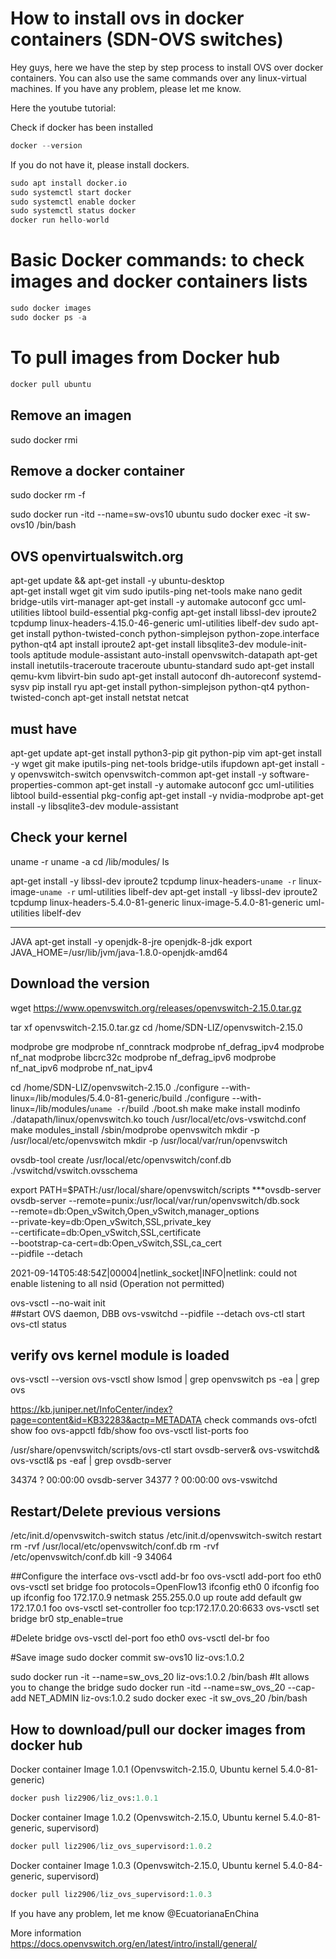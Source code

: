 # How to install ovs in docker containers (SDN-OVS switches)


Hey guys, here we have the step by step process to install OVS over docker containers. You can also use the same commands over any linux-virtual machines. 
If you have any problem, please let me know.

Here the youtube tutorial: 

Check if docker has been installed 
``` python
docker --version
```
If you do not have it, please install dockers. 
``` python
sudo apt install docker.io 
sudo systemctl start docker
sudo systemctl enable docker
sudo systemctl status docker
docker run hello-world
```

# Basic Docker commands: to check images and docker containers lists
``` python
sudo docker images 
sudo docker ps -a
```

# To pull images from Docker hub 
``` python
docker pull ubuntu
```


## Remove an imagen 
sudo docker rmi <id-of-image>

## Remove a docker container
sudo docker rm -f <id-of-container>	

sudo docker run -itd --name=sw-ovs10 ubuntu
sudo docker exec -it sw-ovs10  /bin/bash

OVS openvirtualswitch.org
-----------------------------------
apt-get update && apt-get install -y ubuntu-desktop  
apt-get install wget git vim sudo iputils-ping net-tools make nano gedit bridge-utils virt-manager 
apt-get install -y automake autoconf gcc uml-utilities libtool build-essential pkg-config 
apt-get install libssl-dev iproute2 tcpdump linux-headers-4.15.0-46-generic uml-utilities libelf-dev
sudo apt-get install python-twisted-conch python-simplejson python-zope.interface python-qt4
apt install iproute2
apt-get install libsqlite3-dev module-init-tools aptitude  module-assistant auto-install openvswitch-datapath 
apt-get install inetutils-traceroute  traceroute ubuntu-standard
sudo apt-get install qemu-kvm libvirt-bin 
sudo apt-get install autoconf dh-autoreconf  systemd-sysv
pip install ryu
apt-get install python-simplejson python-qt4 python-twisted-conch
apt-get install netstat netcat 

must have
---------------
apt-get update
apt-get install python3-pip git python-pip vim 
apt-get install -y wget git make iputils-ping net-tools  bridge-utils ifupdown
apt-get install -y openvswitch-switch openvswitch-common
apt-get install -y software-properties-common
apt-get install -y automake autoconf gcc uml-utilities libtool build-essential pkg-config 
apt-get install -y nvidia-modprobe
apt-get install -y libsqlite3-dev module-assistant 

## Check your kernel 
uname -r
uname -a
cd  /lib/modules/
ls 

apt-get install -y libssl-dev iproute2 tcpdump linux-headers-`uname -r`  linux-image-`uname -r` uml-utilities libelf-dev
apt-get install -y libssl-dev iproute2 tcpdump linux-headers-5.4.0-81-generic linux-image-5.4.0-81-generic uml-utilities libelf-dev 

------------------
JAVA
apt-get install -y openjdk-8-jre openjdk-8-jdk
export JAVA_HOME=/usr/lib/jvm/java-1.8.0-openjdk-amd64

## Download the version
wget https://www.openvswitch.org/releases/openvswitch-2.15.0.tar.gz

tar xf openvswitch-2.15.0.tar.gz
cd /home/SDN-LIZ/openvswitch-2.15.0

 modprobe gre
 modprobe nf_conntrack
 modprobe nf_defrag_ipv4
 modprobe nf_nat
 modprobe libcrc32c
 modprobe nf_defrag_ipv6
 modprobe nf_nat_ipv6
 modprobe nf_nat_ipv4 

cd /home/SDN-LIZ/openvswitch-2.15.0
./configure --with-linux=/lib/modules/5.4.0-81-generic/build 
./configure --with-linux=/lib/modules/`uname -r`/build 
./boot.sh
make
make install
modinfo ./datapath/linux/openvswitch.ko
touch /usr/local/etc/ovs-vswitchd.conf
make modules_install
/sbin/modprobe openvswitch
mkdir -p /usr/local/etc/openvswitch
mkdir -p /usr/local/var/run/openvswitch

ovsdb-tool create /usr/local/etc/openvswitch/conf.db ./vswitchd/vswitch.ovsschema

export PATH=$PATH:/usr/local/share/openvswitch/scripts
***ovsdb-server
ovsdb-server --remote=punix:/usr/local/var/run/openvswitch/db.sock \
                     --remote=db:Open_vSwitch,Open_vSwitch,manager_options \
                     --private-key=db:Open_vSwitch,SSL,private_key \
                     --certificate=db:Open_vSwitch,SSL,certificate \
                     --bootstrap-ca-cert=db:Open_vSwitch,SSL,ca_cert \
                     --pidfile --detach

2021-09-14T05:48:54Z|00004|netlink_socket|INFO|netlink: could not enable listening to all nsid (Operation not permitted)

ovs-vsctl --no-wait init  
##start OVS daemon, DBB
ovs-vswitchd --pidfile --detach 
ovs-ctl start
ovs-ctl status
## verify ovs kernel module is loaded
ovs-vsctl --version
ovs-vsctl show
lsmod | grep openvswitch 
ps -ea | grep ovs

https://kb.juniper.net/InfoCenter/index?page=content&id=KB32283&actp=METADATA
check commands
ovs-ofctl show foo
ovs-appctl fdb/show foo
ovs-vsctl list-ports foo


/usr/share/openvswitch/scripts/ovs-ctl start
ovsdb-server& 
ovs-vswitchd& 
ovs-vsctl&
ps -eaf | grep ovsdb-server


  34374 ?        00:00:00 ovsdb-server
  34377 ?        00:00:00 ovs-vswitchd


 ## Restart/Delete previous versions
/etc/init.d/openvswitch-switch status
/etc/init.d/openvswitch-switch restart
rm -rvf /usr/local/etc/openvswitch/conf.db
rm -rvf /etc/openvswitch/conf.db
kill -9 34064


##Configure the interface
ovs-vsctl add-br foo
ovs-vsctl add-port foo eth0
ovs-vsctl set bridge foo protocols=OpenFlow13
ifconfig eth0 0
ifconfig foo up
ifconfig foo 172.17.0.9 netmask 255.255.0.0 up
route add default gw 172.17.0.1 foo
ovs-vsctl set-controller foo tcp:172.17.0.20:6633
ovs-vsctl set bridge br0 stp_enable=true

#Delete bridge 
ovs-vsctl del-port foo eth0
ovs-vsctl del-br foo

#Save image
sudo docker commit sw-ovs10 liz-ovs:1.0.2

sudo docker run -it --name=sw_ovs_20 liz-ovs:1.0.2 /bin/bash
#It allows you to change the bridge
sudo docker run -itd --name=sw_ovs_20  --cap-add NET_ADMIN liz-ovs:1.0.2
 sudo docker exec -it sw_ovs_20 /bin/bash

## How to download/pull our docker images from docker hub
Docker container Image 1.0.1 (Openvswitch-2.15.0, Ubuntu kernel 5.4.0-81-generic)
 ``` python
docker push liz2906/liz_ovs:1.0.1
```
Docker container Image 1.0.2 (Openvswitch-2.15.0, Ubuntu kernel 5.4.0-81-generic, supervisord)
 ``` python
docker pull liz2906/liz_ovs_supervisord:1.0.2
```
Docker container Image 1.0.3 (Openvswitch-2.15.0, Ubuntu kernel 5.4.0-84-generic, supervisord)
 ``` python
docker pull liz2906/liz_ovs_supervisord:1.0.3
```

If you have any problem, let me know @EcuatorianaEnChina
 
More information 
https://docs.openvswitch.org/en/latest/intro/install/general/
 
